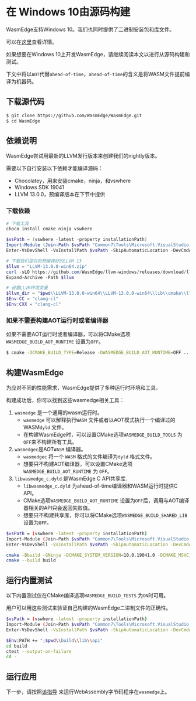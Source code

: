 # 在 Windows 10由源码构建

WasmEdge支持Windows 10。我们也同时提供了二进制安装包和库文件。

可以在[这里](https://github.com/WasmEdge/WasmEdge/blob/master/.github/workflows/build.yml#L266-L322)查看详情。

如果想要在Windows 10上开发WasmEdge，请继续阅读本文以进行从源码构建和测试。

下文中将以`AOT`代替`ahead-of-time`，`ahead-of-time`的含义是将WASM文件提前编译为机器码。

## 下载源代码

```bash
$ git clone https://github.com/WasmEdge/WasmEdge.git
$ cd WasmEdge
```

## 依赖说明

WasmEdge尝试用最新的LLVM发行版本来创建我们的nightly版本。

需要以下自行安装以下依赖才能编译源码：

- Chocolatey，用来安装cmake，ninja，和vswhere
- Windows SDK 19041
- LLVM 13.0.0，预编译版本在下节中提供

### 下载依赖

```powershell
# 下载工具
choco install cmake ninja vswhere

$vsPath = (vswhere -latest -property installationPath)
Import-Module (Join-Path $vsPath "Common7\Tools\Microsoft.VisualStudio.DevShell.dll")
Enter-VsDevShell -VsInstallPath $vsPath -SkipAutomaticLocation -DevCmdArguments "-arch=x64 -host_arch=x64 -winsdk=10.0.19041.0"

# 下载我们提供的预编译好的LLVM 13
$llvm = "LLVM-13.0.0-win64.zip"
curl -sLO https://github.com/WasmEdge/llvm-windows/releases/download/llvmorg-13.0.0/LLVM-13.0.0-win64.zip -o $llvm
Expand-Archive -Path $llvm

# 设置LLVM环境变量
$llvm_dir = "$pwd\\LLVM-13.0.0-win64\\LLVM-13.0.0-win64\\lib\\cmake\\llvm"
$Env:CC = "clang-cl"
$Env:CXX = "clang-cl"
```

### 如果不需要构建AOT运行时或者编译器

如果不需要AOT运行时或者编译器，可以将CMake选项`WASMEDGE_BUILD_AOT_RUNTIME` 设置为`OFF`。

```bash
$ cmake -DCMAKE_BUILD_TYPE=Release -DWASMEDGE_BUILD_AOT_RUNTIME=OFF ..
```

## 构建WasmEdge

为应对不同的性能需求，WasmEdge提供了多种运行时环境和工具。

构建成功后，你可以找到这些wasmedge相关工具：

1. `wasmedge` 是一个通用的wasm运行时。
   * `wasmedge` 可以解释执行`WASM` 文件或者以AOT模式执行一个编译过的WASM`dyld` 文件。
   * 在构建WasmEdge时，可以设置CMake选项`WASMEDGE_BUILD_TOOLS` 为`OFF`来不构建所有工具。
2. `wasmedgec`是AOT`WASM` 编译器。
   * `wasmedgec` 将一个 `WASM` 格式的文件编译为`dyld` 格式文件。
   * 想要只不构建AOT编译器，可以设置CMake选项`WASMEDGE_BUILD_AOT_RUNTIME` 为 `OFF`。
3. `libwasmedge_c.dyld` 是WasmEdge C API共享库.
   * `libwasmedge_c.dyld` 为ahead-of-time编译器和WASM运行时提供C API。
   * CMake选项`WASMEDGE_BUILD_AOT_RUNTIME` 设置为`OFF`后，调用与AOT编译器相关的API只会返回失败值。
   * 想要只不构建共享库，你可以将CMake选项`WASMEDGE_BUILD_SHARED_LIB` 设置为`OFF`。

```bash
$vsPath = (vswhere -latest -property installationPath)
Import-Module (Join-Path $vsPath "Common7\Tools\Microsoft.VisualStudio.DevShell.dll")
Enter-VsDevShell -VsInstallPath $vsPath -SkipAutomaticLocation -DevCmdArguments "-arch=x64 -host_arch=x64 -winsdk=10.0.19041.0"

cmake -Bbuild -GNinja -DCMAKE_SYSTEM_VERSION=10.0.19041.0 -DCMAKE_MSVC_RUNTIME_LIBRARY=MultiThreadedDLL "-DLLVM_DIR=$llvm_dir" -DWASMEDGE_BUILD_TESTS=ON -DWASMEDGE_BUILD_PACKAGE="ZIP" .
cmake --build build
```

## 运行内置测试

以下内置测试仅在CMake编译选项`WASMEDGE_BUILD_TESTS` 为`ON`时可用。

用户可以用这些测试来验证自己构建的WasmEdge二进制文件的正确性。

```bash
$vsPath = (vswhere -latest -property installationPath)
Import-Module (Join-Path $vsPath "Common7\Tools\Microsoft.VisualStudio.DevShell.dll")
Enter-VsDevShell -VsInstallPath $vsPath -SkipAutomaticLocation -DevCmdArguments "-arch=x64 -host_arch=x64 -winsdk=10.0.19041.0"

$Env:PATH += ";$pwd\\build\\lib\\api"
cd build
ctest --output-on-failure
cd -
```

## 运行应用

下一步，请按照[该指导](run.md) 来运行WebAssembly字节码程序在`wasmedge`上。